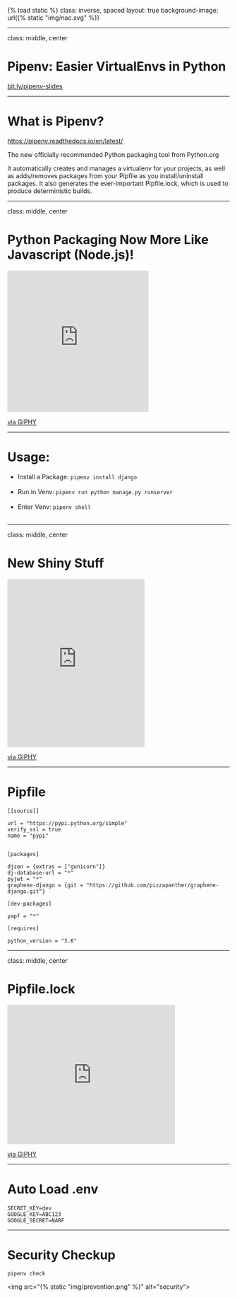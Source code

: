 {% load static %}
class: inverse, spaced
layout: true
background-image: url({% static "img/nac.svg" %})

---

class: middle, center

# Pipenv: Easier VirtualEnvs in Python

[bit.ly/pipenv-slides](http://bit.ly/pipenv-slides)

---

# What is Pipenv?

https://pipenv.readthedocs.io/en/latest/

The new officially recommended Python packaging tool from Python.org

It automatically creates and manages a virtualenv for your projects, as well as adds/removes packages from your Pipfile as you install/uninstall packages. It also generates the ever-important Pipfile.lock, which is used to produce deterministic builds.

---

class: middle, center

# Python Packaging Now More Like Javascript (Node.js)!

<iframe src="https://giphy.com/embed/7r8AnoSSqQBry" width="320" height="320" frameBorder="0" class="giphy-embed" allowFullScreen></iframe><p><a href="https://giphy.com/gifs/love-angry-illustration-7r8AnoSSqQBry">via GIPHY</a></p>

---

# Usage:

- Install a Package: `pipenv install django`<br><br>
- Run in Venv: `pipenv run python manage.py runserver`<br><br>
- Enter Venv: `pipenv shell`<br><br>

---

class: middle, center

# New Shiny Stuff

<iframe src="https://giphy.com/embed/VazO3hXAsNuDu" width="311" height="380" frameBorder="0" class="giphy-embed" allowFullScreen></iframe><p><a href="https://giphy.com/gifs/kittens-flashy-VazO3hXAsNuDu">via GIPHY</a></p>

---

# Pipfile

```
[[source]]

url = "https://pypi.python.org/simple"
verify_ssl = true
name = "pypi"


[packages]

djzen = {extras = ["gunicorn"]}
dj-database-url = "*"
pyjwt = "*"
graphene-django = {git = "https://github.com/pizzapanther/graphene-django.git"}

[dev-packages]

yapf = "*"

[requires]

python_version = "3.6"

```

---

class: middle, center

# Pipfile.lock

<iframe src="https://giphy.com/embed/10uTjZCI1pGVZS" width="380" height="315" frameBorder="0" class="giphy-embed" allowFullScreen></iframe><p><a href="https://giphy.com/gifs/10uTjZCI1pGVZS">via GIPHY</a></p>

---

# Auto Load .env

```
SECRET_KEY=dev
GOOGLE_KEY=ABC123
GOOGLE_SECRET=NARF
```

---

# Security Checkup

`pipenv check`

<img src="{% static "img/prevention.png" %}" alt="security">
